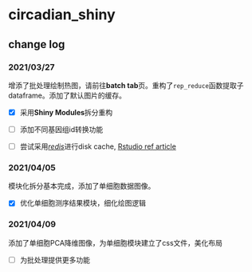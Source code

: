 # circadian_shiny
## change log

### 2021/03/27
增添了批处理绘制热图，请前往**batch tab**页。重构了`rep_reduce`函数提取子dataframe。添加了默认图片的缓存。

- [x] 采用**Shiny Modules**拆分重构

- [ ] 添加不同基因组id转换功能

- [ ] 尝试采用[*redis*](https://redis.io/)进行disk cache, [Rstudio ref article](https://shiny.rstudio.com/articles/caching.html)

### 2021/04/05
模块化拆分基本完成，添加了单细胞数据图像。

- [x] 优化单细胞测序结果模块，细化绘图逻辑

### 2021/04/09
添加了单细胞PCA降维图像，为单细胞模块建立了css文件，美化布局

- [ ] 为批处理提供更多功能